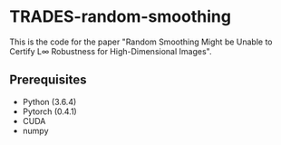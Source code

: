 # TRADES-random-smoothing

This is the code for the paper "Random Smoothing Might be Unable to Certify L∞ Robustness for High-Dimensional Images".

## Prerequisites
* Python (3.6.4)
* Pytorch (0.4.1)
* CUDA
* numpy
